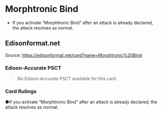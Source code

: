 # Morphtronic Bind

*   If you activate “Morphtronic Bind” after an attack is already declared, the attack resolves as normal.

## Edisonformat.net

Source: https://edisonformat.net/card?name=Morphtronic%20Bind

### Edison-Accurate PSCT

> No Edison-Accurate PSCT available for this card.

### Card Rulings

●If you activate “Morphtronic Bind” after an attack is already declared, the attack resolves as normal.
            